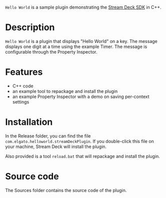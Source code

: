 
`Hello World` is a sample plugin demonstrating the [Stream Deck SDK](https://developer.elgato.com/documentation/stream-deck/) in C++.


# Description

`Hello World` is a plugin that displays "Hello World" on a key. The message displays one digit at a time using the example Timer. The message is configurable through the Property Inspector.


# Features

- C++ code
- an example tool to repackage and install the plugin
- an example Property Inspector with a demo on saving per-context settings


# Installation

In the Release folder, you can find the file `com.elgato.helloworld.streamDeckPlugin`. If you double-click this file on your machine, Stream Deck will install the plugin.

Also provided is a tool `reload.bat` that will repackage and install the plugin.

# Source code

The Sources folder contains the source code of the plugin.
